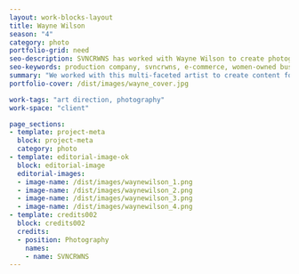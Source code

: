 ```yaml
---
layout: work-blocks-layout
title: Wayne Wilson
season: "4"
category: photo
portfolio-grid: need
seo-description: SVNCRWNS has worked with Wayne Wilson to create photography as this artist prepares to bloom and share more of themselves with their audience.
seo-keywords: production company, svncrwns, e-commerce, women-owned businesses, creative team, consulting, business operations, launch my brand, manage my brand, photography, videography, special projects
summary: "We worked with this multi-faceted artist to create content for social media.  This included a 1 hour shoot and retouching."
portfolio-cover: /dist/images/wayne_cover.jpg

work-tags: "art direction, photography"
work-space: "client"

page_sections:
- template: project-meta
  block: project-meta
  category: photo
- template: editorial-image-ok
  block: editorial-image
  editorial-images:
  - image-name: /dist/images/waynewilson_1.png
  - image-name: /dist/images/waynewilson_2.png
  - image-name: /dist/images/waynewilson_3.png
  - image-name: /dist/images/waynewilson_4.png
- template: credits002
  block: credits002
  credits:
  - position: Photography
    names:
    - name: SVNCRWNS
---
```

